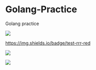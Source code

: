 # Golang-Practice
 Golang practice
 
<a href="https://public.tableau.com/profile/mblasa#!/"><img src="ttps://img.shields.io/badge/test-rrr-red"/></a>

https://img.shields.io/badge/test-rrr-red

<a href="https://public.tableau.com/profile/mblasa#!/"><img src="https://img.shields.io/badge/Matt's-Tableau%20Portfolio-yellow"/></a>

<img src="https://github-readme-stats.vercel.app/api/top-langs/?username=FL-Marine&layout=compact&langs_count=10&theme=algolia"></img> 
